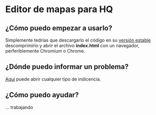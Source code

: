 # Editor de mapas para HQ

## ¿Cómo puedo empezar a usarlo?

Simplemente tedrías que descargarlo el código en su [versión estable](https://github.com/movilla/editorhq/archive/master.zip) descomprimirlo y abrir el archivo **index.html** con un navegador, perferiblemente Chromium o Chrome.

## ¿Dónde puedo informar un problema?

[Aquí](https://github.com/movilla/editorhq/issues?state=open) puede abrir cualquier tipo de indicencia.

## ¿Cómo puedo ayudar?

... trabajando
